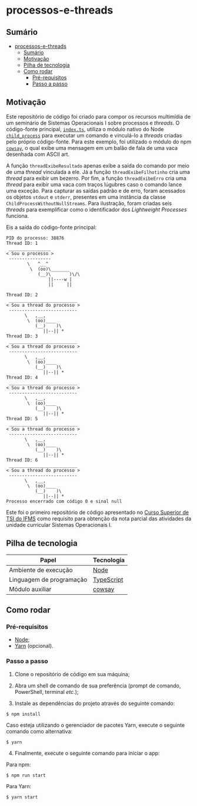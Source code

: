 # processos-e-threads

## Sumário

- [processos-e-threads](#processos-e-threads)
  - [Sumário](#sumário)
  - [Motivação](#motivação)
  - [Pilha de tecnologia](#pilha-de-tecnologia)
  - [Como rodar](#como-rodar)
    - [Pré-requisitos](#pré-requisitos)
    - [Passo a passo](#passo-a-passo)

## Motivação

Este repositório de código foi criado para compor os recursos multimídia de um seminário de Sistemas Operacionais I sobre processos e _threads_. O código-fonte principal, [`index.ts`](./index.ts), utiliza o módulo nativo do Node [`child_process`](https://www.npmjs.com/package/child_process) para executar um comando e vinculá-lo a _threads_ criadas pelo próprio código-fonte. Para este exemplo, foi utilizado o módulo do npm [`cowsay`](https://www.npmjs.com/package/cowsay), o qual exibe uma mensagem em um balão de fala de uma vaca desenhada com ASCII art.

A função `threadExibeResultado` apenas exibe a saída do comando por meio de uma _thread_ vinculada a ele. Já a função `threadExibeFilhotinho` cria uma _thread_ para exibir um bezerro. Por fim, a função `threadExibeErro` cria uma _thread_ para exibir uma vaca com traços lúgubres caso o comando lance uma exceção. Para capturar as saídas padrão e de erro, foram acessados os objetos `stdout` e `stderr`, presentes em uma instância da classe `ChildProcessWithoutNullStreams`. Para ilustração, foram criadas seis _threads_ para exemplificar como o identificador dos _Lightweight Processes_ funciona. 

Eis a saída do código-fonte principal:

```console
PID do processo: 38876
Thread ID: 1
 ________________
< Sou o processo >
 ----------------
        \   ^__^
         \  (oo)\_______
            (__)\       )\/\
                ||----w |
                ||     ||

Thread ID: 2
 __________________________
< Sou a thread do processo >
 --------------------------
       \   ,__,
        \  (oo)____
           (__)    )\
              ||--|| *
Thread ID: 3
 __________________________
< Sou a thread do processo >
 --------------------------
       \   ,__,
        \  (oo)____
           (__)    )\
              ||--|| *
Thread ID: 4
 __________________________
< Sou a thread do processo >
 --------------------------
       \   ,__,
        \  (oo)____
           (__)    )\
              ||--|| *
Thread ID: 5
 __________________________
< Sou a thread do processo >
 --------------------------
       \   ,__,
        \  (oo)____
           (__)    )\
              ||--|| *
Thread ID: 6
 __________________________
< Sou a thread do processo >
 --------------------------
       \   ,__,
        \  (oo)____
           (__)    )\
              ||--|| *
Processo encerrado com código 0 e sinal null
```

Este foi o primeiro repositório de código apresentado no [Curso Superior de TSI do IFMS](https://www.ifms.edu.br/campi/campus-aquidauana/cursos/graduacao/sistemas-para-internet/sistemas-para-internet) como requisito para obtenção da nota parcial das atividades da unidade curricular Sistemas Operacionais I.

## Pilha de tecnologia

| Papel | Tecnologia |
|-|-|
| Ambiente de execução | [Node](https://nodejs.org/en/) |
| Linguagem de programação | [TypeScript](https://www.typescriptlang.org/) |
| Módulo auxiliar | [cowsay](https://www.npmjs.com/package/cowsay) |

## Como rodar

### Pré-requisitos

- [Node](https://nodejs.org/en/download/);
- [Yarn](https://yarnpkg.com/) (opcional).

### Passo a passo

1. Clone o repositório de código em sua máquina;
   
2. Abra um shell de comando de sua preferência (prompt de comando, PowerShell, terminal _etc_.);
   
3. Instale as dependências do projeto através do seguinte comando:

```console
$ npm install
```

Caso esteja utilizando o gerenciador de pacotes Yarn, execute o seguinte comando como alternativa:

```console
$ yarn
```

4. Finalmente, execute o seguinte comando para iniciar o app:

Para npm:

```console
$ npm run start
```

Para Yarn:

```console
$ yarn start
```
